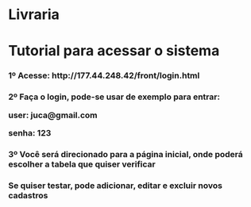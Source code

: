 # Livraria

<h1>Tutorial para acessar o sistema</h1>

<h3>1º Acesse: http://177.44.248.42/front/login.html</h3>

<h3>2º Faça o login, pode-se usar de exemplo para entrar:
    <p>user: juca@gmail.com</p>
    <p>senha: 123</p>
</h3>

<h3>3º Você será direcionado para a página inicial, onde poderá escolher a tabela que quiser verificar</h3>

<h3>Se quiser testar, pode adicionar, editar e excluir novos cadastros</h3>

